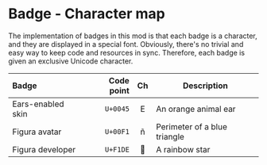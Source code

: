# Badge - Character map

The implementation of badges in this mod is that each badge is a character, and they are displayed in a special font.
Obviously, there's no trivial and easy way to keep code and resources in sync.
Therefore, each badge is given an exclusive Unicode character.

| Badge             | Code point | Ch | Description |
|:------------------|-----------:|:--:|-------------|
| Ears-enabled skin |    `U+0045`|  E | An orange animal ear |
| Figura avatar     |    `U+00F1`|  ñ | Perimeter of a blue triangle |
| Figura developer  |    `U+F1DE`|   | A rainbow star |
